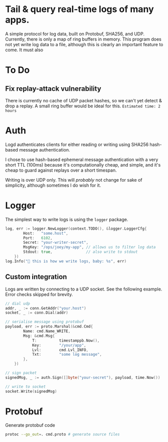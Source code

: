 # Tail & query real-time logs of many apps.
A simple protocol for log data, built on Protobuf, SHA256, and UDP.
Currently, there is only a map of ring buffers in memory.
This program does not yet write log data to a file, although this is clearly an important feature to come.
It must also 

# To Do
## Fix replay-attack vulnerability
There is currently no cache of UDP packet hashes, so we can't yet detect & drop a replay. A small ring buffer would be ideal for this.
`Estimated time: 2 hours`

# Auth
Logd authenticates clients for either reading or writing using SHA256 hash-based message authentication.

I chose to use hash-based ephemeral message authentication with a very short TTL (100ms)
because it's computationally cheap, and simple, and it's cheap to guard against replays over a short timespan.

Writing is over UDP only. This will *probably* not change for sake of simplicity, although sometimes I do wish for it.

# Logger
The simplest way to write logs is using the `logger` package.
```go
log, err := logger.NewLogger(context.TODO(), &logger.LoggerCfg{
		Host:   "some.host",
		Port:   6102,
		Secret: "your-writer-secret",
		MsgKey: "/ops/joey/my-app", // allows us to filter log data
		Stdout: true,               // also write to stdout
	})
log.Info("🌱 this is how we write logs, baby: %s", err)
```

## Custom integration
Logs are written by connecting to a UDP socket.
See the following example. Error checks skipped for brevity.
```go
// dial udp
addr, _ := conn.GetAddr("your.host")
socket, _ := conn.Dial(addr)

// serialise message using protobuf
payload, err := proto.Marshal(&cmd.Cmd{
		Name: cmd.Name_WRITE,
		Msg: &cmd.Msg{
			T:          timestamppb.Now(),
			Key:        "/your/app",
			Lvl:        cmd.Lvl_INFO,
			Txt:        "some log message",
		},
	})

// sign packet
signedMsg, _ := auth.Sign([]byte("your-secret"), payload, time.Now())

// write to socket
socket.Write(signedMsg)
```

# Protobuf
Generate protobuf code
```bash
protoc --go_out=. cmd.proto # generate source files
```

